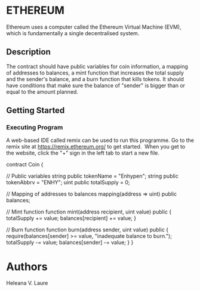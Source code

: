 # ETHEREUM
Ethereum uses a computer called the Ethereum Virtual Machine (EVM), which is fundamentally a single decentralised system. 

## Description 
The contract should have public variables for coin information, a mapping of addresses to balances, a mint function that 
increases the total supply and the sender's balance, and a burn function that kills tokens. It should have conditions that 
make sure the balance of "sender" is bigger than or equal to the amount planned.

## Getting Started

### Executing Program
A web-based IDE called remix can be used to run this programme. Go to the remix site at https://remix.ethereum.org/ to get started. 
When you get to the website, click the "+" sign in the left tab to start a new file.

contract Coin {
   
// Public variables
    string public tokenName = "Enhypen";
    string public tokenAbbrv = "ENHY";
    uint public totalSupply = 0;

// Mapping of addresses to balances
    mapping(address => uint) public balances;

// Mint function
    function mint(address recipient, uint value) public {
        totalSupply += value;
        balances[recipient] += value;
    }

// Burn function
    function burn(address sender, uint value) public {
        require(balances[sender] >= value, "inadequate balance to burn.");
        totalSupply -= value;
        balances[sender] -= value;
    }
}

# Authors
Heleana V. Laure
